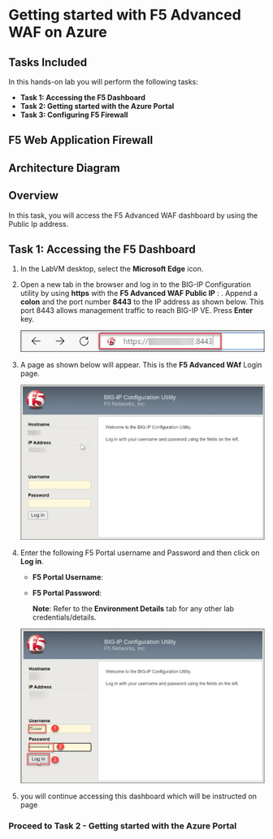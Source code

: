 # Getting started with F5 Advanced WAF on Azure

## Tasks Included

In this hands-on lab you will perform the following tasks:

- **Task 1: Accessing the F5 Dashboard**
- **Task 2: Getting started with the Azure Portal**
- **Task 3: Configuring F5 Firewall**

## F5 Web Application Firewall

## Architecture Diagram

## Overview 

In this task, you will access the F5 Advanced WAF dashboard by using the Public Ip address.

## Task 1: Accessing the F5 Dashboard

1. In the LabVM desktop, select the **Microsoft Edge** icon.
  
1. Open a new tab in the browser and log in to the BIG-IP Configuration utility by using **https** with the **F5 Advanced WAF Public IP** : <inject key="F5IP"></inject> . Append a **colon** and the port number **8443** to the IP address as shown below. This port 8443 allows management traffic to reach BIG-IP VE. Press **Enter** key.

    ![](../images/f5-01.jpg)
    
1. A page as shown below will appear. This is the **F5 Advanced WAf** Login page.

    ![](../images/f5-02.jpg)
    
1. Enter the following F5 Portal username and Password and then click on **Log in**.  

   * **F5 Portal Username**:  <inject key="AzureAdUserEmail"></inject> 
   * **F5 Portal Password**:  <inject key="AzureAdUserPassword"></inject>

        **Note**: Refer to the **Environment Details** tab for any other lab credentials/details.
        
    ![](../images/f5-03.jpg)
 
 1. you will continue accessing this dashboard which will be instructed on page 
    
 ### Proceed to Task 2 - Getting started with the Azure Portal

    
  


